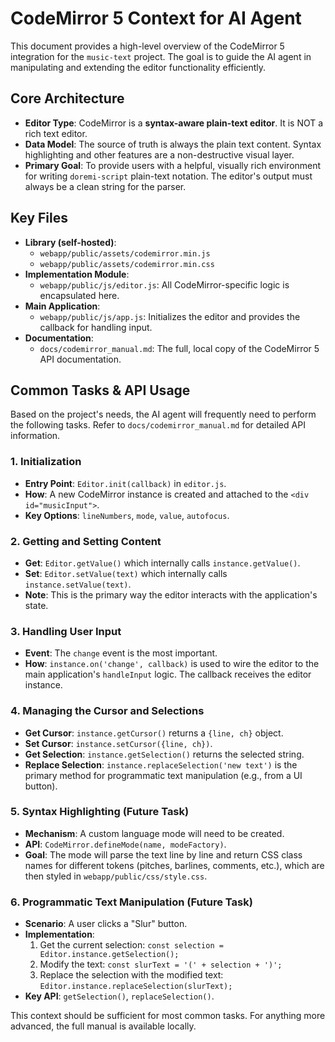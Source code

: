 # CodeMirror 5 Context for AI Agent

This document provides a high-level overview of the CodeMirror 5 integration for the `music-text` project. The goal is to guide the AI agent in manipulating and extending the editor functionality efficiently.

## Core Architecture

- **Editor Type**: CodeMirror is a **syntax-aware plain-text editor**. It is NOT a rich text editor.
- **Data Model**: The source of truth is always the plain text content. Syntax highlighting and other features are a non-destructive visual layer.
- **Primary Goal**: To provide users with a helpful, visually rich environment for writing `doremi-script` plain-text notation. The editor's output must always be a clean string for the parser.

## Key Files

- **Library (self-hosted)**:
  - `webapp/public/assets/codemirror.min.js`
  - `webapp/public/assets/codemirror.min.css`
- **Implementation Module**:
  - `webapp/public/js/editor.js`: All CodeMirror-specific logic is encapsulated here.
- **Main Application**:
  - `webapp/public/js/app.js`: Initializes the editor and provides the callback for handling input.
- **Documentation**:
  - `docs/codemirror_manual.md`: The full, local copy of the CodeMirror 5 API documentation.

## Common Tasks & API Usage

Based on the project's needs, the AI agent will frequently need to perform the following tasks. Refer to `docs/codemirror_manual.md` for detailed API information.

### 1. Initialization
- **Entry Point**: `Editor.init(callback)` in `editor.js`.
- **How**: A new CodeMirror instance is created and attached to the `<div id="musicInput">`.
- **Key Options**: `lineNumbers`, `mode`, `value`, `autofocus`.

### 2. Getting and Setting Content
- **Get**: `Editor.getValue()` which internally calls `instance.getValue()`.
- **Set**: `Editor.setValue(text)` which internally calls `instance.setValue(text)`.
- **Note**: This is the primary way the editor interacts with the application's state.

### 3. Handling User Input
- **Event**: The `change` event is the most important.
- **How**: `instance.on('change', callback)` is used to wire the editor to the main application's `handleInput` logic. The callback receives the editor instance.

### 4. Managing the Cursor and Selections
- **Get Cursor**: `instance.getCursor()` returns a `{line, ch}` object.
- **Set Cursor**: `instance.setCursor({line, ch})`.
- **Get Selection**: `instance.getSelection()` returns the selected string.
- **Replace Selection**: `instance.replaceSelection('new text')` is the primary method for programmatic text manipulation (e.g., from a UI button).

### 5. Syntax Highlighting (Future Task)
- **Mechanism**: A custom language mode will need to be created.
- **API**: `CodeMirror.defineMode(name, modeFactory)`.
- **Goal**: The mode will parse the text line by line and return CSS class names for different tokens (pitches, barlines, comments, etc.), which are then styled in `webapp/public/css/style.css`.

### 6. Programmatic Text Manipulation (Future Task)
- **Scenario**: A user clicks a "Slur" button.
- **Implementation**:
  1. Get the current selection: `const selection = Editor.instance.getSelection();`
  2. Modify the text: `const slurText = '(' + selection + ')';`
  3. Replace the selection with the modified text: `Editor.instance.replaceSelection(slurText);`
- **Key API**: `getSelection()`, `replaceSelection()`.

This context should be sufficient for most common tasks. For anything more advanced, the full manual is available locally.

